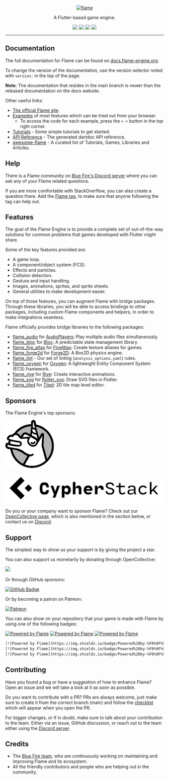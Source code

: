 <!-- markdownlint-disable MD013 -->
<p align="center">
  <a href="https://flame-engine.org">
    <img alt="flame" width="200px" src="https://user-images.githubusercontent.com/6718144/101553774-3bc7b000-39ad-11eb-8a6a-de2daa31bd64.png">
  </a>
</p>

<p align="center">
A Flutter-based game engine.
</p>

<p align="center">
  <a title="Pub" href="https://pub.dev/packages/flame"><img src="https://img.shields.io/pub/v/flame.svg?style=popout"/></a>
  <a title="Test" href="https://github.com/flame-engine/flame/actions?query=workflow%3Acicd+branch%3Amain"><img src="https://github.com/flame-engine/flame/workflows/cicd/badge.svg?branch=main&event=push"/></a>
  <a title="Discord" href="https://discord.gg/pxrBmy4"><img src="https://img.shields.io/discord/509714518008528896.svg"/></a>
  <a title="Melos" href="https://github.com/invertase/melos"><img src="https://img.shields.io/badge/maintained%20with-melos-f700ff.svg"/></a>
</p>

---
<!-- markdownlint-enable MD013 -->

<!-- markdownlint-disable-next-line MD002 -->
## Documentation

The full documentation for Flame can be found on
[docs.flame-engine.org](https://docs.flame-engine.org/).

To change the version of the documentation, use the version selector noted with `version:` in the
top of the page.

**Note**: The documentation that resides in the main branch is newer than the released documentation
on the docs website.

Other useful links:

- [The official Flame site](https://flame-engine.org/).
- [Examples](https://examples.flame-engine.org/) of most features which can be tried out from your
  browser.
  - To access the code for each example, press the `< >` button in the top right corner.
- [Tutorials](https://docs.flame-engine.org/1.6.0/tutorials/tutorials.html) - Some simple tutorials
  to get started.
- [API Reference](https://pub.dev/documentation/flame/latest/) - The generated dartdoc API
  reference.
- [awesome-flame](https://github.com/flame-engine/awesome-flame) - A curated list of Tutorials,
  Games, Libraries and Articles.


## Help

There is a Flame community on [Blue Fire's Discord server](https://discord.gg/5unKpdQD78) where you
can ask any of your Flame related questions.

If you are more comfortable with StackOverflow, you can also create a question there. Add the
[Flame tag](https://stackoverflow.com/questions/tagged/flame), to make sure that anyone following
the tag can help out.


## Features

The goal of the Flame Engine is to provide a complete set of out-of-the-way solutions for common
problems that games developed with Flutter might share.

Some of the key features provided are:

- A game loop.
- A component/object system (FCS).
- Effects and particles.
- Collision detection.
- Gesture and input handling.
- Images, animations, sprites, and sprite sheets.
- General utilities to make development easier.

On top of those features, you can augment Flame with bridge packages. Through these libraries,
you will be able to access bindings to other packages, including custom Flame components and
helpers, in order to make integrations seamless.

Flame officially provides bridge libraries to the following packages:

- [flame_audio](https://github.com/flame-engine/flame/tree/main/packages/flame_audio) for
  [AudioPlayers](https://github.com/bluefireteam/audioplayers): Play multiple audio files
  simultaneously.
- [flame_bloc](https://github.com/flame-engine/flame/tree/main/packages/flame_bloc) for
  [Bloc](https://github.com/felangel/bloc): A predictable state management library.
- [flame_fire_atlas](https://github.com/flame-engine/flame/tree/main/packages/flame_fire_atlas) for
  [FireAtlas](https://github.com/flame-engine/fire-atlas): Create texture atlases for games.
- [flame_forge2d](https://github.com/flame-engine/flame/tree/main/packages/flame_forge2d) for
  [Forge2D](https://github.com/flame-engine/forge2d): A Box2D physics engine.
- [flame_lint](https://github.com/flame-engine/flame/tree/main/packages/flame_lint) -
  Our set of linting (`analysis_options.yaml`) rules.
- [flame_oxygen](https://github.com/flame-engine/flame/tree/main/packages/flame_oxygen) for
  [Oxygen](https://github.com/flame-engine/oxygen): A lightweight Entity Component System (ECS)
  framework.
- [flame_rive](https://github.com/flame-engine/flame/tree/main/packages/flame_rive) for
  [Rive](https://rive.app/): Create interactive animations.
- [flame_svg](https://github.com/flame-engine/flame/tree/main/packages/flame_svg) for
  [flutter_svg](https://github.com/dnfield/flutter_svg): Draw SVG files in Flutter.
- [flame_tiled](https://github.com/flame-engine/flame/tree/main/packages/flame_tiled) for
  [Tiled](https://www.mapeditor.org/): 2D tile map level editor.


## Sponsors

The Flame Engine's top sponsors:

[![Very Good Ventures](https://raw.githubusercontent.com/flame-engine/flame/main/media/unicorn_two_toned.png)](https://verygood.ventures/)

[![Cypher Stack](https://raw.githubusercontent.com/flame-engine/flame/main/media/logo_cypherstack.png)](https://cypherstack.com/)

Do you or your company want to sponsor Flame?
Check out our [OpenCollective page](https://opencollective.com/blue-fire), which is also mentioned
in the section below, or contact us on [Discord](https://discord.gg/pxrBmy4).


## Support

The simplest way to show us your support is by giving the project a star.

You can also support us monetarily by donating through OpenCollective:

<a href="https://opencollective.com/blue-fire/donate" target="_blank">
  <img src="https://opencollective.com/blue-fire/donate/button@2x.png?color=blue" width=300 />
</a>

Or through GitHub sponsors:

[![GitHub Badge](https://img.shields.io/badge/Github%20Sponsor-blue?style=for-the-badge&logo=github&logoColor=white)](https://github.com/sponsors/bluefireteam)

Or by becoming a patron on Patreon:

[![Patreon](https://c5.patreon.com/external/logo/become_a_patron_button.png)](https://www.patreon.com/bluefireoss)

You can also show on your repository that your game is made with Flame by using one of the following
badges:

[![Powered by Flame](https://img.shields.io/badge/Powered%20by-%F0%9F%94%A5-272727.svg)](https://flame-engine.org)
[![Powered by Flame](https://img.shields.io/badge/Powered%20by-%F0%9F%94%A5-272727.svg?style=flat-square)](https://flame-engine.org)
[![Powered by Flame](https://img.shields.io/badge/Powered%20by-%F0%9F%94%A5-272727.svg?style=for-the-badge)](https://flame-engine.org)

```txt
[![Powered by Flame](https://img.shields.io/badge/Powered%20by-%F0%9F%94%A5-orange.svg)](https://flame-engine.org)
[![Powered by Flame](https://img.shields.io/badge/Powered%20by-%F0%9F%94%A5-orange.svg?style=flat-square)](https://flame-engine.org)
[![Powered by Flame](https://img.shields.io/badge/Powered%20by-%F0%9F%94%A5-orange.svg?style=for-the-badge)](https://flame-engine.org)
```


## Contributing

Have you found a bug or have a suggestion of how to enhance Flame? Open an issue and we will take a
look at it as soon as possible.

Do you want to contribute with a PR? PRs are always welcome, just make sure to create it from the
correct branch (main) and follow the [checklist](.github/pull_request_template.md) which will
appear when you open the PR.

For bigger changes, or if in doubt, make sure to talk about your contribution to the team. Either
via an issue, GitHub discussion, or reach out to the team either using the
[Discord server](https://discord.gg/pxrBmy4).


## Credits

- The [Blue Fire team](https://github.com/orgs/bluefireteam/people), who are continuously
  working on maintaining and improving Flame and its ecosystem.
- All the friendly contributors and people who are helping out in the community.
